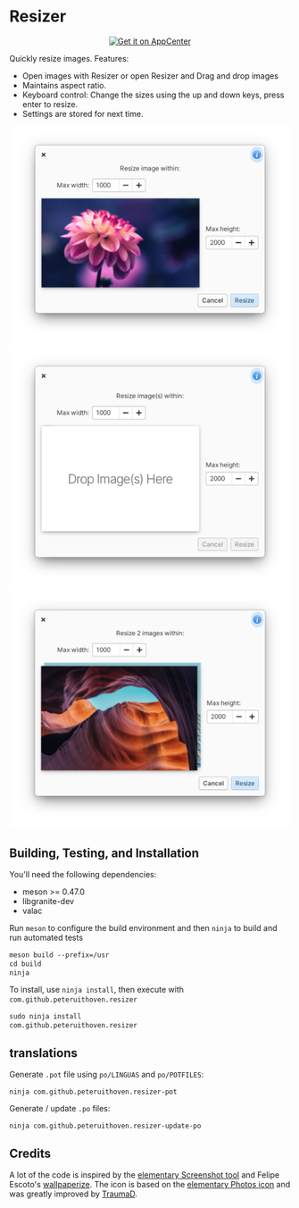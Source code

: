 # Resizer

<p align="center">
    <a href="https://appcenter.elementary.io/com.github.peteruithoven.resizer">
        <img src="https://appcenter.elementary.io/badge.svg" alt="Get it on AppCenter">
    </a>
</p>

Quickly resize images.
Features:
- Open images with Resizer or open Resizer and Drag and drop images
- Maintains aspect ratio.
- Keyboard control: Change the sizes using the up and down keys, press enter to resize.
- Settings are stored for next time.

![Screenshot resize image](screenshot-6-image.png)
![Screenshot empty](screenshot-6-empty.png)
![Screenshot resize multiple images](screenshot-6-images.png)

## Building, Testing, and Installation

You'll need the following dependencies:

* meson >= 0.47.0
* libgranite-dev
* valac

Run `meson` to configure the build environment and then `ninja` to build and run automated tests

    meson build --prefix=/usr
    cd build
    ninja

To install, use `ninja install`, then execute with `com.github.peteruithoven.resizer`

    sudo ninja install
    com.github.peteruithoven.resizer

## translations
Generate `.pot` file using `po/LINGUAS` and `po/POTFILES`:

    ninja com.github.peteruithoven.resizer-pot

Generate / update `.po` files:

    ninja com.github.peteruithoven.resizer-update-po

## Credits

A lot of the code is inspired by the [elementary Screenshot tool](https://github.com/elementary/screenshot-tool) and Felipe Escoto's  [wallpaperize](https://github.com/Philip-Scott/wallpaperize).
The icon is based on the [elementary Photos icon](https://github.com/elementary/icons/blob/master/apps/128/multimedia-photo-manager.svgs) and was greatly improved by [TraumaD](https://github.com/TraumaD).
